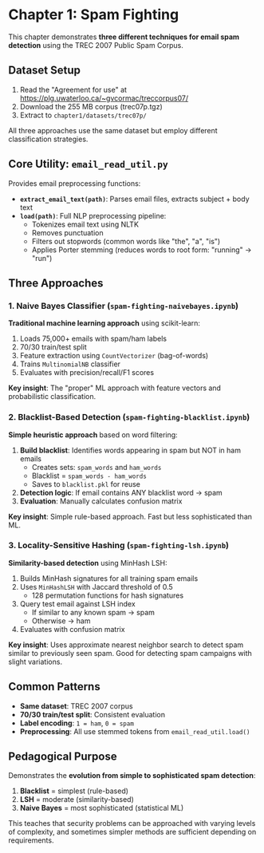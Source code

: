 # Chapter 1: Spam Fighting

This chapter demonstrates **three different techniques for email spam detection** using the TREC 2007 Public Spam Corpus.

## Dataset Setup

1. Read the "Agreement for use" at https://plg.uwaterloo.ca/~gvcormac/treccorpus07/
2. Download the 255 MB corpus (trec07p.tgz)
3. Extract to `chapter1/datasets/trec07p/`

All three approaches use the same dataset but employ different classification strategies.

## Core Utility: `email_read_util.py`

Provides email preprocessing functions:

- **`extract_email_text(path)`**: Parses email files, extracts subject + body text
- **`load(path)`**: Full NLP preprocessing pipeline:
  - Tokenizes email text using NLTK
  - Removes punctuation
  - Filters out stopwords (common words like "the", "a", "is")
  - Applies Porter stemming (reduces words to root form: "running" → "run")

## Three Approaches

### 1. Naive Bayes Classifier (`spam-fighting-naivebayes.ipynb`)

**Traditional machine learning approach** using scikit-learn:

1. Loads 75,000+ emails with spam/ham labels
2. 70/30 train/test split
3. Feature extraction using `CountVectorizer` (bag-of-words)
4. Trains `MultinomialNB` classifier
5. Evaluates with precision/recall/F1 scores

**Key insight**: The "proper" ML approach with feature vectors and probabilistic classification.

### 2. Blacklist-Based Detection (`spam-fighting-blacklist.ipynb`)

**Simple heuristic approach** based on word filtering:

1. **Build blacklist**: Identifies words appearing in spam but NOT in ham emails
   - Creates sets: `spam_words` and `ham_words`
   - Blacklist = `spam_words - ham_words`
   - Saves to `blacklist.pkl` for reuse
2. **Detection logic**: If email contains ANY blacklist word → spam
3. **Evaluation**: Manually calculates confusion matrix

**Key insight**: Simple rule-based approach. Fast but less sophisticated than ML.

### 3. Locality-Sensitive Hashing (`spam-fighting-lsh.ipynb`)

**Similarity-based detection** using MinHash LSH:

1. Builds MinHash signatures for all training spam emails
2. Uses `MinHashLSH` with Jaccard threshold of 0.5
   - 128 permutation functions for hash signatures
3. Query test email against LSH index
   - If similar to any known spam → spam
   - Otherwise → ham
4. Evaluates with confusion matrix

**Key insight**: Uses approximate nearest neighbor search to detect spam similar to previously seen spam. Good for detecting spam campaigns with slight variations.

## Common Patterns

- **Same dataset**: TREC 2007 corpus
- **70/30 train/test split**: Consistent evaluation
- **Label encoding**: `1 = ham`, `0 = spam`
- **Preprocessing**: All use stemmed tokens from `email_read_util.load()`

## Pedagogical Purpose

Demonstrates the **evolution from simple to sophisticated spam detection**:

1. **Blacklist** = simplest (rule-based)
2. **LSH** = moderate (similarity-based)
3. **Naive Bayes** = most sophisticated (statistical ML)

This teaches that security problems can be approached with varying levels of complexity, and sometimes simpler methods are sufficient depending on requirements.

